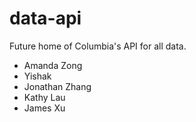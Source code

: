 # data-api

Future home of Columbia's API for all data.

- Amanda Zong
- Yishak
- Jonathan Zhang
- Kathy Lau
- James Xu

